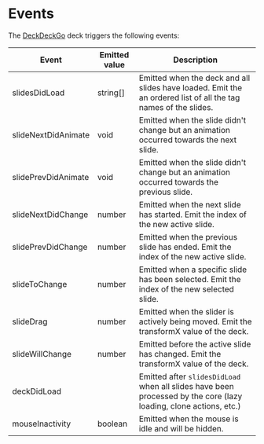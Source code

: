 # Events

The [DeckDeckGo] deck triggers the following events:

| Event                     | Emitted value | Description |
| -------------------------- |-----------------|-----------------|
| slidesDidLoad | string[] | Emitted when the deck and all slides have loaded. Emit the an ordered list of all the tag names of the slides. |
| slideNextDidAnimate | void | Emitted when the slide didn't change but an animation occurred towards the next slide. |
| slidePrevDidAnimate | void | Emitted when the slide didn't change but an animation occurred towards the previous slide. |
| slideNextDidChange | number | Emitted when the next slide has started. Emit the index of the new active slide. |
| slidePrevDidChange | number | Emitted when the previous slide has ended. Emit the index of the new active slide. |
| slideToChange | number | Emitted when a specific slide has been selected. Emit the index of the new selected slide. |
| slideDrag | number | Emitted when the slider is actively being moved. Emit the transformX value of the deck. |
| slideWillChange | number | Emitted before the active slide has changed. Emit the transformX value of the deck. |
| deckDidLoad | | Emitted after `slidesDidLoad` when all slides have been processed by the core (lazy loading, clone actions, etc.) |
| mouseInactivity | boolean | Emitted when the mouse is idle and will be hidden. |

[DeckDeckGo]: https://deckdeckgo.com
